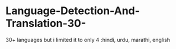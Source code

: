 # Language-Detection-And-Translation-30-
30+ languages but i limited it to only 4 :hindi, urdu, marathi, english
